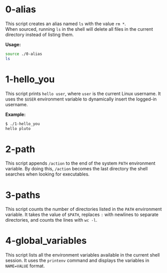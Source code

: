 # 0-alias
This script creates an alias named `ls` with the value `rm *`.  
When sourced, running `ls` in the shell will delete all files in the current directory instead of listing them.  

**Usage:**
```bash
source ./0-alias
ls
```



# 1-hello_you

This script prints `hello user`, where `user` is the current Linux username.
It uses the `$USER` environment variable to dynamically insert the logged-in username.

**Example:**
```bash
$ ./1-hello_you
hello pluto
```



# 2-path

This script appends `/action` to the end of the system `PATH` environment variable.
By doing this, `/action` becomes the last directory the shell searches when looking for executables.



# 3-paths

This script counts the number of directories listed in the `PATH` environment variable.
It takes the value of `$PATH`, replaces `:` with newlines to separate directories, and counts the lines with `wc -l`.



# 4-global_variables

This script lists all the environment variables available in the current shell session.
It uses the `printenv` command and displays the variables in `NAME=VALUE` format.

